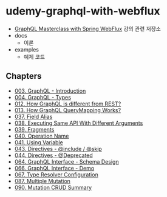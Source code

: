# udemy-graphql-with-webflux

* [GraphQL Masterclass with Spring WebFlux](https://www.udemy.com/course/graphql-spring/) 강의 관련 저장소
* docs 
    * 이론
* examples 
    * 예제 코드

## Chapters

* [003. GraphQL - Introduction](/docs/chapter-003.md)
* [004. GraphQL - Types](/docs/chapter-004.md)
* [012. How GraphQL is different from REST?](/docs/chapter-012.md)
* [013. How GraphQL QueryMapping Works?](/docs/chapter-013.md)
* [037. Field Alias](/docs/chapter-037.md)
* [038. Executing Same API With Different Arguments](/docs/chapter-038.md)
* [039. Fragments](/docs/chapter-039.md)
* [040. Operation Name](/docs/chapter-040.md)
* [041. Using Variable](/docs/chapter-041.md)
* [043. Directives - @include / @skip](/docs/chapter-043.md)
* [044. Directives - @Deprecated](/docs/chapter-044.md)
* [064. GraphQL Interface - Schema Design](/docs/chapter-064.md)
* [066. GraphQL Interface - Demo](/docs/chapter-066.md)
* [067. Type Resolver Configuration](/docs/chapter-067.md)
* [087. Multiple Mutation](/docs/chapter-087.md)
* [090. Mutation CRUD Summary](/docs/chapter-090.md)